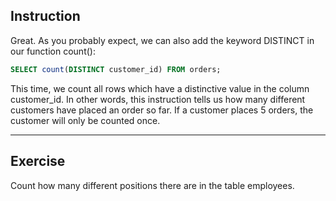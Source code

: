 ## Instruction
Great. As you probably expect, we can also add the keyword DISTINCT in our function count():

````sql
SELECT count(DISTINCT customer_id) FROM orders;
````

This time, we count all rows which have a distinctive value in the column customer_id. In other words, this instruction tells us how many different customers have placed an order so far. If a customer places 5 orders, the customer will only be counted once.

---
## Exercise
Count how many different positions there are in the table employees.

